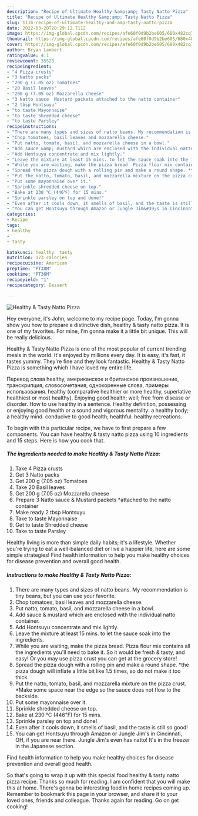```yaml
---
description: "Recipe of Ultimate Healthy &amp;amp; Tasty Natto Pizza"
title: "Recipe of Ultimate Healthy &amp;amp; Tasty Natto Pizza"
slug: 1116-recipe-of-ultimate-healthy-and-amp-tasty-natto-pizza
date: 2022-03-20T20:29:12.711Z
image: https://img-global.cpcdn.com/recipes/afe60f0d9b2be605/680x482cq70/healthy-tasty-natto-pizza-recipe-main-photo.jpg
thumbnail: https://img-global.cpcdn.com/recipes/afe60f0d9b2be605/680x482cq70/healthy-tasty-natto-pizza-recipe-main-photo.jpg
cover: https://img-global.cpcdn.com/recipes/afe60f0d9b2be605/680x482cq70/healthy-tasty-natto-pizza-recipe-main-photo.jpg
author: Bryan Lambert
ratingvalue: 4.1
reviewcount: 35528
recipeingredient:
- "4 Pizza crusts"
- "3 Natto packs"
- "200 g (7.05 oz) Tomatoes"
- "20 Basil leaves"
- "200 g (7.05 oz) Mozzarella cheese"
- "3 Natto sauce  Mustard packets attached to the natto container"
- "2 tbsp Hontsuyu"
- "to taste Mayonnaise"
- "to taste Shredded cheese"
- "to taste Parsley"
recipeinstructions:
- "There are many types and sizes of natto beans. My recommendation is tiny beans, but you can use your favorite."
- "Chop tomatoes, basil leaves and mozzarella cheese."
- "Put natto, tomato, basil, and mozzarella cheese in a bowl."
- "Add sauce &amp; mustard which are enclosed with the individual natto container."
- "Add Hontsuyu concentrate and mix lightly."
- "Leave the mixture at least 15 mins. to let the sauce soak into the ingredients."
- "While you are waiting, make the pizza bread. Pizza flour mix contains all the ingredients you&#39;ll need to bake it. So it would be fresh &amp; tasty, and easy! Or you may use pizza crust you can get at the grocery store!"
- "Spread the pizza dough with a rolling pin and make a round shape. *the pizza dough will inflate a little bit like 1.5 times, so do not make it too thick."
- "Put the natto, tomato, basil, and mozzarella mixture on the pizza crust. *Make some space near the edge so the sauce does not flow to the backside."
- "Put some mayonnaise over it."
- "Sprinkle shredded cheese on top."
- "Bake at 230 ℃ (446℉) for 15 mins."
- "Sprinkle parsley on top and done!"
- "Even after it cools down, it smells of basil, and the taste is still so good!"
- "You can get Hontsuyu through Amazon or Jungle Jim&#39;s in Cincinnati, OH, if you are near there. Jungle Jim&#39;s even has natto! It&#39;s in the freezer in the Japanese section."
categories:
- Recipe
tags:
- healthy
- 
- tasty

katakunci: healthy  tasty 
nutrition: 173 calories
recipecuisine: American
preptime: "PT38M"
cooktime: "PT36M"
recipeyield: "1"
recipecategory: Dessert

---
```



![Healthy &amp; Tasty Natto Pizza](https://img-global.cpcdn.com/recipes/afe60f0d9b2be605/680x482cq70/healthy-tasty-natto-pizza-recipe-main-photo.jpg)

Hey everyone, it's John, welcome to my recipe page. Today, I'm gonna show you how to prepare a distinctive dish, healthy &amp; tasty natto pizza. It is one of my favorites. For mine, I'm gonna make it a little bit unique. This will be really delicious.

Healthy &amp; Tasty Natto Pizza is one of the most popular of current trending meals in the world. It's enjoyed by millions every day. It is easy, it's fast, it tastes yummy. They're fine and they look fantastic. Healthy &amp; Tasty Natto Pizza is something which I have loved my entire life.

Перевод слова healthy, американское и британское произношение, транскрипция, словосочетания, однокоренные слова, примеры использования. healthy (comparative healthier or more healthy, superlative healthiest or most healthy). Enjoying good health; well; free from disease or disorder. How to use healthy in a sentence. Healthy definition, possessing or enjoying good health or a sound and vigorous mentality: a healthy body; a healthy mind. conducive to good health; healthful: healthy recreations.


To begin with this particular recipe, we have to first prepare a few components. You can have healthy &amp; tasty natto pizza using 10 ingredients and 15 steps. Here is how you cook that.

<!--inarticleads1-->

##### The ingredients needed to make Healthy &amp; Tasty Natto Pizza:

1. Take 4 Pizza crusts
1. Get 3 Natto packs
1. Get 200 g (7.05 oz) Tomatoes
1. Take 20 Basil leaves
1. Get 200 g (7.05 oz) Mozzarella cheese
1. Prepare 3 Natto sauce &amp; Mustard packets *attached to the natto container
1. Make ready 2 tbsp Hontsuyu
1. Take to taste Mayonnaise
1. Get to taste Shredded cheese
1. Take to taste Parsley


Healthy living is more than simple daily habits; it&#39;s a lifestyle. Whether you&#39;re trying to eat a well-balanced diet or live a happier life, here are some simple strategies! Find health information to help you make healthy choices for disease prevention and overall good health. 

<!--inarticleads2-->

##### Instructions to make Healthy &amp; Tasty Natto Pizza:

1. There are many types and sizes of natto beans. My recommendation is tiny beans, but you can use your favorite.
1. Chop tomatoes, basil leaves and mozzarella cheese.
1. Put natto, tomato, basil, and mozzarella cheese in a bowl.
1. Add sauce &amp; mustard which are enclosed with the individual natto container.
1. Add Hontsuyu concentrate and mix lightly.
1. Leave the mixture at least 15 mins. to let the sauce soak into the ingredients.
1. While you are waiting, make the pizza bread. Pizza flour mix contains all the ingredients you&#39;ll need to bake it. So it would be fresh &amp; tasty, and easy! Or you may use pizza crust you can get at the grocery store!
1. Spread the pizza dough with a rolling pin and make a round shape. *the pizza dough will inflate a little bit like 1.5 times, so do not make it too thick.
1. Put the natto, tomato, basil, and mozzarella mixture on the pizza crust. *Make some space near the edge so the sauce does not flow to the backside.
1. Put some mayonnaise over it.
1. Sprinkle shredded cheese on top.
1. Bake at 230 ℃ (446℉) for 15 mins.
1. Sprinkle parsley on top and done!
1. Even after it cools down, it smells of basil, and the taste is still so good!
1. You can get Hontsuyu through Amazon or Jungle Jim&#39;s in Cincinnati, OH, if you are near there. Jungle Jim&#39;s even has natto! It&#39;s in the freezer in the Japanese section.


Find health information to help you make healthy choices for disease prevention and overall good health. 

So that's going to wrap it up with this special food healthy &amp; tasty natto pizza recipe. Thanks so much for reading. I am confident that you will make this at home. There's gonna be interesting food in home recipes coming up. Remember to bookmark this page in your browser, and share it to your loved ones, friends and colleague. Thanks again for reading. Go on get cooking!

